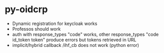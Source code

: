 # py-oidcrp

* Dynamic registration for keycloak works
* Professos should work
* auth with response_types "code" works, other response_types "code id_token token" produce errors but tokens retrieved in URL
* implicit/hybrid callback /ihf_cb does not work (python error)
